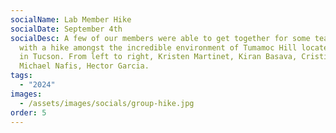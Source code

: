 ```yaml
---
socialName: Lab Member Hike
socialDate: September 4th
socialDesc: A few of our members were able to get together for some team bonding
  with a hike amongst the incredible environment of Tumamoc Hill located right
  in Tucson. From left to right, Kristen Martinet, Kiran Basava, Cristian Roman,
  Michael Nafis, Hector Garcia.
tags:
  - "2024"
images:
  - /assets/images/socials/group-hike.jpg
order: 5
---
```

